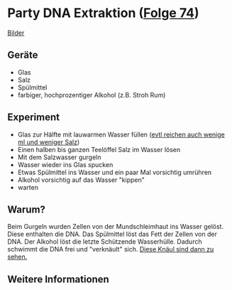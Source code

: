 # Party DNA Extraktion ([Folge 74](http://minkorrekt.de/minkorrekt-folge-74-marslos/))

[Bilder](https://goo.gl/photos/XACvQkVdiY7amQuAA)

## Geräte

- Glas
- Salz
- Spülmittel
- farbiger, hochprozentiger Alkohol (z.B. Stroh Rum)

## Experiment

- Glas zur Hälfte mit lauwarmen Wasser füllen ([evtl reichen auch wenige ml und weniger Salz](http://minkorrekt.de/minkorrekt-folge-74-marslos/#comment-33354))
- Einen halben bis ganzen Teelöffel Salz im Wasser lösen
- Mit dem Salzwasser gurgeln
- Wasser wieder ins Glas spucken
- Etwas Spülmittel ins Wasser und ein paar Mal vorsichtig umrühren
- Alkohol vorsichtig auf das Wasser "kippen"
- warten

## Warum?

Beim Gurgeln wurden Zellen von der Mundschleimhaut ins Wasser gelöst. Diese enthalten die DNA. Das Spülmittel löst das Fett der Zellen von der DNA. Der Alkohol löst die letzte Schützende Wasserhülle. Dadurch schwimmt die DNA frei und "verknäult" sich. [Diese Knäul sind dann zu sehen.](https://photos.google.com/share/AF1QipMtr4MyG0U9h_62vs4d2fovaYSux0jIo9sOru4CUJ0anB8L0LK_B1e7kxQVtbO8AA/photo/AF1QipPvGTkIpSBG-cg_pEs2dlb9tzHwhJOcDBlLtN6g?key=X2tsOW5vVUEyLXFrVjNDTXNhV2dMVkV6UjNUVzBB)

## Weitere Informationen